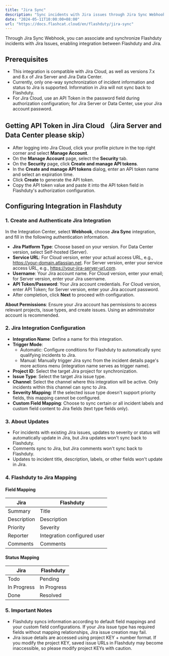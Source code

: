 ```yaml
---
title: "Jira Sync"
description: "Sync incidents with Jira issues through Jira Sync Webhook."
date: "2024-05-11T10:00:00+08:00"
url: "https://docs.flashcat.cloud/en/flashduty/jira-sync"
---
```


Through Jira Sync Webhook, you can associate and synchronize Flashduty incidents with Jira Issues, enabling integration between Flashduty and Jira.

## Prerequisites
- This integration is compatible with Jira Cloud, as well as versions 7.x and 8.x of Jira Server and Jira Data Center.
- Currently, only one-way synchronization of incident information and status to Jira is supported. Information in Jira will not sync back to Flashduty.
- For Jira Cloud, use an API Token in the password field during authorization configuration; for Jira Server or Data Center, use your Jira account password.

## Getting API Token in Jira Cloud （Jira Server and Data Center please skip）

- After logging into Jira Cloud, click your profile picture in the top right corner and select **Manage Account**.
- On the **Manage Account** page, select the **Security** tab.
- On the **Security** page, click **Create and manage API tokens**.
- In the **Create and manage API tokens** dialog, enter an API token name and select an expiration time.
- Click **Create** to generate the API token.
- Copy the API token value and paste it into the API token field in Flashduty's authorization configuration.

## Configuring Integration in Flashduty

### 1. Create and Authenticate Jira Integration
<div class="hide">

In the Integration Center, select **Webhook**, choose **Jira Sync** integration, and fill in the following authentication information.

</div>

- **Jira Platform Type**: Choose based on your version. For Data Center version, select Self-hosted (Server).
- **Service URL**: For Cloud version, enter your actual access URL, e.g., https://your-domain.atlassian.net. For Server version, enter your service access URL, e.g., https://your-jira-server-url.com.
- **Username**: Your Jira account name. For Cloud version, enter your email; for Server version, enter your Jira username.
- **API Token/Password**: Your Jira account credentials. For Cloud version, enter API Token; for Server version, enter your Jira account password.
- After completion, click **Next** to proceed with configuration.

**About Permissions**: Ensure your Jira account has permissions to access relevant projects, issue types, and create issues. Using an administrator account is recommended.

### 2. Jira Integration Configuration

- **Integration Name**: Define a name for this integration.
- **Trigger Mode**:
    - Automatic: Configure conditions for Flashduty to automatically sync qualifying incidents to Jira.
    - Manual: Manually trigger Jira sync from the incident details page's more actions menu (integration name serves as trigger name).
- **Project ID**: Select the target Jira project for synchronization.
- **Issue Type**: Select the target Jira issue type.
- **Channel**: Select the channel where this integration will be active. Only incidents within this channel can sync to Jira.
- **Severity Mapping**: If the selected issue type doesn't support priority fields, this mapping cannot be configured.
- **Custom Field Mapping**: Choose to sync certain or all incident labels and custom field content to Jira fields (text type fields only).

### 3. About Updates

- For incidents with existing Jira issues, updates to severity or status will automatically update in Jira, but Jira updates won't sync back to Flashduty.
- Comments sync to Jira, but Jira comments won't sync back to Flashduty.
- Updates to incident title, description, labels, or other fields won't update in Jira.

### 4. Flashduty to Jira Mapping

#### Field Mapping

| Jira | Flashduty |
| ---------- | -------- |
| Summary | Title |
| Description | Description |
| Priority | Severity |
| Reporter | Integration configured user |
| Comments | Comments |

#### Status Mapping

| Jira | Flashduty |
| ---------- | -------- |
| Todo | Pending |
| In Progress | In Progress |
| Done | Resolved |

### 5. Important Notes

- Flashduty syncs information according to default field mappings and your custom field configurations. If your Jira issue type has required fields without mapping relationships, Jira issue creation may fail.
- Jira issue details are accessed using project KEY + number format. If you modify the project KEY, saved issue URLs in Flashduty may become inaccessible, so please modify project KEYs with caution.
